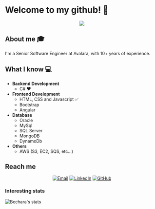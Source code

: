 # Welcome to my github! 👋

<div align="center">
	<img src="https://github.com/thiagocbechara/thiagocbechara/blob/master/content/hello-there.gif">
</div>

## About me :mortar_board:
I'm a Senior Software Engineer at Avalara, with 10+ years of experience.

## What I know :computer:
- **Backend Development**
	- C# ❤️
- **Frontend Development**
	- HTML, CSS and Javascript :white_check_mark:
	- Bootstrap
	- Angular
- **Database**
    - Oracle
    - MySql
    - SQL Server
    - MongoDB
    - DynamoDb
- **Others**
    - AWS (S3, EC2, SQS, etc...)

## Reach me
<p align="center">
<a href="mailto:thiagocbechara@gmail.com" target="_blank"><img src="https://img.shields.io/badge/-Gmail-c14438?style=flat-square&logo=Gmail&logoColor=white" alt="Email"></a>
<a href="https://www.linkedin.com/in/thiagobechara/m" target="_blank"><img src="https://img.shields.io/badge/LinkedIn-%230077B5.svg?&style=flat-square&logo=linkedin&logoColor=white" alt="LinkedIn"></a>
<a href="https://github.com/thiagocbechara" target="_blank"><img src="https://img.shields.io/badge/-GitHub-181717?style=flat-square&logo=github" alt="GitHub"></a>
</p>


### Interesting stats

![Bechara's stats](https://github-readme-stats.vercel.app/api?username=thiagocbechara&show_icons=true)
